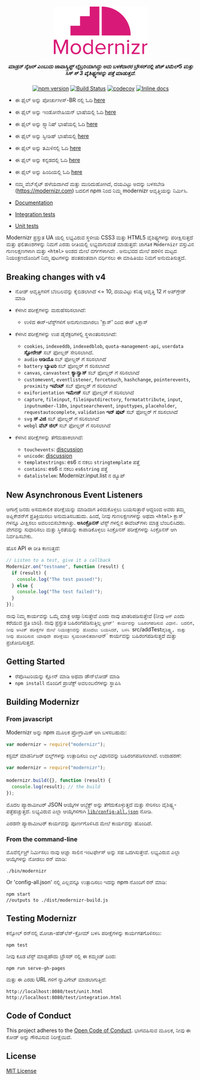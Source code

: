 <p align="center">
   <a href="https://www.npmjs.com/package/modernizr" rel="noopener" target="_blank"><img alt="Modernizr" src="./media/Modernizr-2-Logo-vertical-medium.png" width="250" /></a>
</p>

<div align="center">
  
##### ಮಾಡ್ರನ್ ನೈಜರ್  ಎಂಬುದು ಜಾವಾಸ್ಕ್ರಿಪ್ಟ್  ಲೈಬ್ರರಿಯಾಗಿದ್ದು ಅದು ಬಳಕೆದಾರರ ಬ್ರೌಸರ್‌ನಲ್ಲಿ ಹೆಚ್ ಟಿಮೆಲ್5  ಮತ್ತು ಸಿಸ್ ಸ್ 3 ವೈಶಿಷ್ಟ್ಯಗಳನ್ನು ಪತ್ತೆ ಮಾಡುತ್ತದೆ.
  
[![npm version](https://badge.fury.io/js/modernizr.svg)](https://badge.fury.io/js/modernizr)
[![Build Status](https://github.com/Modernizr/Modernizr/workflows/Testing/badge.svg)](https://github.com/Modernizr/Modernizr/actions)
[![codecov](https://codecov.io/gh/Modernizr/Modernizr/branch/master/graph/badge.svg)](https://codecov.io/gh/Modernizr/Modernizr)
[![Inline docs](https://inch-ci.org/github/Modernizr/Modernizr.svg?branch=master)](https://inch-ci.org/github/Modernizr/Modernizr)

</div>

- ಈ ಫೈಲ್ ಅನ್ನು ಪೋರ್ಚುಗೀಸ್-BR ನಲ್ಲಿ ಓದಿ [here](/README.pt_br.md)
- ಈ ಫೈಲ್ ಅನ್ನು ಇಂಡೋನೇಷಿಯನ್ ಭಾಷೆಯಲ್ಲಿ ಓದಿ [here](/README.id.md)
- ಈ ಫೈಲ್ ಅನ್ನು ಸ್ಪ್ಯಾನಿಷ್ ಭಾಷೆಯಲ್ಲಿ ಓದಿ [here](/README.sp.md)
- ಈ ಫೈಲ್ ಅನ್ನು ಸ್ವೀಡಿಷ್ ಭಾಷೆಯಲ್ಲಿ [here](/README.sv.md)
- ಈ ಫೈಲ್ ಅನ್ನು ತಮಿಳಿನಲ್ಲಿ ಓದಿ [here](/README.ta.md)
- ಈ ಫೈಲ್ ಅನ್ನು ಕನ್ನಡದಲ್ಲಿ ಓದಿ [here](/README.ka.md)
- ಈ ಫೈಲ್ ಅನ್ನು ಹಿಂದಿಯಲ್ಲಿ ಓದಿ [here](/README.hi.md)

- ನಮ್ಮ ವೆಬ್‌ಸೈಟ್ ಹಳೆಯದಾಗಿದೆ ಮತ್ತು ಮುರಿದುಹೋಗಿದೆ, ದಯವಿಟ್ಟು ಅದನ್ನು ಬಳಸಬೇಡಿ (https://modernizr.com) ಬದಲಿಗೆ npm ನಿಂದ ನಿಮ್ಮ modernizr ಆವೃತ್ತಿಯನ್ನು ನಿರ್ಮಿಸಿ.

- [Documentation](https://modernizr.com/docs/)
- [Integration tests](https://modernizr.github.io/Modernizr/test/integration.html)
- [Unit tests](https://modernizr.github.io/Modernizr/test/unit.html)

Modernizr ಪ್ರಸ್ತುತ UA ಯಲ್ಲಿ ಲಭ್ಯವಿರುವ ಸ್ಥಳೀಯ CSS3 ಮತ್ತು HTML5 ವೈಶಿಷ್ಟ್ಯಗಳನ್ನು ಪರೀಕ್ಷಿಸುತ್ತದೆ ಮತ್ತು ಫಲಿತಾಂಶಗಳನ್ನು ನಿಮಗೆ ಎರಡು ರೀತಿಯಲ್ಲಿ ಲಭ್ಯವಾಗುವಂತೆ ಮಾಡುತ್ತದೆ: ಜಾಗತಿಕ `Modernizr` ವಸ್ತುವಿನ ಗುಣಲಕ್ಷಣಗಳಾಗಿ ಮತ್ತು `<html>` ಅಂಶದ ಮೇಲೆ ವರ್ಗಗಳಾಗಿವೇ . ಅನುಭವದ ಮೇಲೆ ಹರಳಿನ ಮಟ್ಟದ ನಿಯಂತ್ರಣದೊಂದಿಗೆ ನಿಮ್ಮ ಪುಟಗಳನ್ನು ಹಂತಹಂತವಾಗಿ ವರ್ಧಿಸಲು ಈ ಮಾಹಿತಿಯು ನಿಮಗೆ ಅನುಮತಿಸುತ್ತದೆ.

## Breaking changes with v4

- ನೋಡ್ ಆವೃತ್ತಿಗಳಿಗೆ ಬೆಂಬಲವನ್ನು ಕೈಬಿಡಲಾಗಿದೆ <= 10, ದಯವಿಟ್ಟು ಕನಿಷ್ಠ ಆವೃತ್ತಿ 12 ಗೆ ಅಪ್‌ಗ್ರೇಡ್ ಮಾಡಿ

- ಕೆಳಗಿನ ಪರೀಕ್ಷೆಗಳನ್ನು ಮರುಹೆಸರಿಸಲಾಗಿದೆ:

  - ಉಳಿದ ಈಸ್-ಟೆಸ್ಟ್‌ಗಳಿಗೆ ಅನುಗುಣವಾಗಿರಲು 'ಕ್ಲಾಸ್' ದಿಂದ ಈಸ್ ೬ಕ್ಲಾಸ್

- ಕೆಳಗಿನ ಪರೀಕ್ಷೆಗಳನ್ನು ಉಪ ಡೈರೆಕ್ಟರಿಗಳಲ್ಲಿ ಸ್ಥಳಾಂತರಿಸಲಾಗಿದೆ:

  - `cookies`, `indexeddb`, `indexedblob`, `quota-management-api`, `userdata` **ಸ್ಟೋರೇಜ್** ಸಬ್ ಫೋಲ್ಡರ್ ಸೇರಿಸಲಾಗಿದೆ.
  - `audio` **ಆಡಿಯೊ** ಸಬ್ ಫೋಲ್ಡರ್ ಗೆ ಸರಿಸಲಾಗಿದೆ
  - `battery` **ಬ್ಯಾಟರಿ** ಸಬ್ ಫೋಲ್ಡರ್ ಗೆ ಸರಿಸಲಾಗಿದೆ
  - `canvas`, `canvastext` **ಕ್ಯಾನ್ವಾಸ್** ಸಬ್ ಫೋಲ್ಡರ್ ಗೆ ಸರಿಸಲಾಗಿದೆ
  - `customevent`, `eventlistener`, `forcetouch`, `hashchange`, `pointerevents`, `proximity` **ಇವೆಂಟ್** ಸಬ್ ಫೋಲ್ಡರ್ ಗೆ ಸರಿಸಲಾಗಿದೆ
  - `exiforientation` **ಇಮೇಜ್** ಸಬ್ ಫೋಲ್ಡರ್ ಗೆ ಸರಿಸಲಾಗಿದೆ
  - `capture`, `fileinput`, `fileinputdirectory`, `formatattribute`, `input`, `inputnumber-l10n`, `inputsearchevent`, `inputtypes`, `placeholder`, `requestautocomplete`, `validation` **ಇನ್ ಪುಟ್** ಸಬ್ ಫೋಲ್ಡರ್ ಗೆ ಸರಿಸಲಾಗಿದೆ
  - `svg` **ಸ್ ವಿಜಿ** ಸಬ್ ಫೋಲ್ಡರ್ ಗೆ ಸರಿಸಲಾಗಿದೆ
  - `webgl` **ವೆಬ್ ಜಿಲ್** ಸಬ್ ಫೋಲ್ಡರ್ ಗೆ ಸರಿಸಲಾಗಿದೆ

- ಕೆಳಗಿನ ಪರೀಕ್ಷೆಗಳನ್ನು ತೆಗೆದುಹಾಕಲಾಗಿದೆ:

  - `touchevents`: [discussion](https://github.com/Modernizr/Modernizr/pull/2432)
  - `unicode`: [discussion](https://github.com/Modernizr/Modernizr/issues/2468)
  - `templatestrings`: es6 ನ ನಕಲು `stringtemplate` ಪತ್ತೆ
  - `contains`: es6 ನ ನಕಲು `es6string` ಪತ್ತೆ
  - `datalistelem`: Modernizr.input.list ನ ಡ್ಯೂಪ್

## New Asynchronous Event Listeners

ಆಗಾಗ್ಗೆ ಜನರು ಅಸಮಕಾಲಿಕ ಪರೀಕ್ಷೆಯನ್ನು ಮಾಡಿದಾಗ ತಿಳಿದುಕೊಳ್ಳಲು ಬಯಸುತ್ತಾರೆ ಆದ್ದರಿಂದ ಅವರು ತಮ್ಮ ಅಪ್ಲಿಕೇಶನ್‌ಗೆ ಪ್ರತಿಕ್ರಿಯಿಸಲು ಅನುಮತಿಸಬಹುದು.
ಹಿಂದೆ, ನೀವು ಗುಣಲಕ್ಷಣಗಳನ್ನು ಅಥವಾ `<html>` ಕ್ಲಾಸ್ ಗಳನ್ನೂ ವೀಕ್ಷಿಸಲು ಅವಲಂಬಿಸಬೇಕಾಗಿತ್ತು. **ಅಸಿಂಕ್ರೊನಸ್** ಟೆಸ್ಟ್ ಗಳಲ್ಲಿನ ಈವೆಂಟ್‌ಗಳು ಮಾತ್ರ
ಬೆಂಬಲಿಸಿದರು. ವೇಗವನ್ನು ಸುಧಾರಿಸಲು ಮತ್ತು ಸ್ಥಿರತೆಯನ್ನು ಕಾಪಾಡಿಕೊಳ್ಳಲು ಸಿಂಕ್ರೊನಸ್ ಪರೀಕ್ಷೆಗಳನ್ನು ಸಿಂಕ್ರೊನಸ್ ಆಗಿ ನಿರ್ವಹಿಸಬೇಕು.

ಹೊಸ API ಈ ರೀತಿ ಕಾಣುತ್ತದೆ:

```js
// Listen to a test, give it a callback
Modernizr.on("testname", function (result) {
  if (result) {
    console.log("The test passed!");
  } else {
    console.log("The test failed!");
  }
});
```

ನಾವು ನಿಮ್ಮ ಕಾರ್ಯವನ್ನು ಒಮ್ಮೆ ಮಾತ್ರ ಆಹ್ವಾನಿಸುತ್ತೇವೆ ಎಂದು ನಾವು ಖಾತರಿಪಡಿಸುತ್ತೇವೆ (ನೀವು `ಆನ್` ಎಂದು ಕರೆಯುವ ಪ್ರತಿ ಬಾರಿ). ನಾವು ಪ್ರಸ್ತುತ ಬಹಿರಂಗಪಡಿಸುತ್ತಿಲ್ಲ
`ಟ್ರಿಗರ್' ಕಾರ್ಯವನ್ನು ಬಹಿರಂಗಪಡಿಸುವ ವಿಧಾನ. ಬದಲಿಗೆ, ನೀವು ಅಸಿಂಕ್ ಪರೀಕ್ಷೆಗಳ ಮೇಲೆ ನಿಯಂತ್ರಣವನ್ನು ಹೊಂದಲು ಬಯಸಿದರೆ, ಬಳಸಿ
`src/addTest`ವೈಶಿಷ್ಟ್ಯ, ಮತ್ತು ನೀವು ಹೊಂದಿಸುವ ಯಾವುದೇ ಪರೀಕ್ಷೆಯು ಸ್ವಯಂಚಾಲಿತವಾಗಿ`ಆನ್` ಕಾರ್ಯವನ್ನು ಬಹಿರಂಗಪಡಿಸುತ್ತದೆ ಮತ್ತು ಪ್ರಚೋದಿಸುತ್ತದೆ.

## Getting Started

- ರೆಪೊಸಿಟರಿಯನ್ನು ಕ್ಲೋನ್ ಮಾಡಿ ಅಥವಾ ಡೌನ್‌ಲೋಡ್ ಮಾಡಿ
- `npm install` ನೊಂದಿಗೆ ಪ್ರಾಜೆಕ್ಟ್ ಅವಲಂಬನೆಗಳನ್ನು ಸ್ಥಾಪಿಸಿ

## Building Modernizr

### From javascript

Modernizr ಅನ್ನು npm ಮೂಲಕ ಪ್ರೋಗ್ರಾಮಿಕ್ ಆಗಿ ಬಳಸಬಹುದು:

```js
var modernizr = require("modernizr");
```

ಕಸ್ಟಮ್ ಮಾಡರ್ನಿಜರ್ ಬಿಲ್ಡ್‌ಗಳನ್ನು ಉತ್ಪಾದಿಸಲು `ಬಿಲ್ಡ್` ವಿಧಾನವನ್ನು ಬಹಿರಂಗಪಡಿಸಲಾಗಿದೆ. ಉದಾಹರಣೆ:

```javascript
var modernizr = require("modernizr");

modernizr.build({}, function (result) {
  console.log(result); // the build
});
```

ಮೊದಲ ಪ್ಯಾರಾಮೀಟರ್ JSON ಆಯ್ಕೆಗಳ ಆಬ್ಜೆಕ್ಟ್ ಅನ್ನು ತೆಗೆದುಕೊಳ್ಳುತ್ತದೆ ಮತ್ತು ಸೇರಿಸಲು ವೈಶಿಷ್ಟ್ಯ-ಪತ್ತೆಹಚ್ಚುತ್ತದೆ. ಲಭ್ಯವಿರುವ ಎಲ್ಲಾ ಆಯ್ಕೆಗಳಿಗಾಗಿ [`lib/config-all.json`](lib/config-all.json) ನೋಡಿ.

ಎರಡನೇ ಪ್ಯಾರಾಮೀಟರ್ ಕಾರ್ಯವನ್ನು ಪೂರ್ಣಗೊಳಿಸಿದ ಮೇಲೆ ಕಾರ್ಯವನ್ನು ಹೊಂದಿದೆ.

### From the command-line

ಮೊವೆರ್ನೈಜ್ರ್ ನಿರ್ಮಿಸಲು ನಾವು ಆಜ್ಞಾ ಸಾಲಿನ ಇಂಟರ್ಫೇಸ್ ಅನ್ನು ಸಹ ಒದಗಿಸುತ್ತೇವೆ.
ಲಭ್ಯವಿರುವ ಎಲ್ಲಾ ಆಯ್ಕೆಗಳನ್ನು ನೋಡಲು ರನ್ ಮಾಡಿ:

```shell
./bin/modernizr
```

Or 'config-all.json' ನಲ್ಲಿ ಎಲ್ಲವನ್ನೂ ಉತ್ಪಾದಿಸಲು ಇದನ್ನು npm ನೊಂದಿಗೆ ರನ್ ಮಾಡಿ:

```shell
npm start
//outputs to ./dist/modernizr-build.js
```

## Testing Modernizr

ಕನ್ಸೋಲ್ ರನ್‌ನಲ್ಲಿ ಮೋಚಾ-ಹೆಡ್‌ಲೆಸ್-ಕ್ರೋಮ್ ಬಳಸಿ ಪರೀಕ್ಷೆಗಳನ್ನು ಕಾರ್ಯಗತಗೊಳಿಸಲು:

```shell
npm test
```

ನೀವು ಕೂಡ ಟೆಸ್ಟ್ ಮಾಡ್ಬಹೌದು ಬ್ರೌಸರ್ ನಲ್ಲಿ ಈ ಕಮ್ಮಂಡ್ ದಿಂದ:

```shell
npm run serve-gh-pages
```

ಮತ್ತು ಈ ಎರಡು URL ಗಳಿಗೆ ನ್ಯಾವಿಗೇಟ್ ಮಾಡಲಾಗುತ್ತಿದೆ:

```shell
http://localhost:8080/test/unit.html
http://localhost:8080/test/integration.html
```

## Code of Conduct

This project adheres to the [Open Code of Conduct](https://github.com/Modernizr/Modernizr/blob/master/.github/CODE_OF_CONDUCT.md).
ಭಾಗವಹಿಸುವ ಮೂಲಕ, ನೀವು ಈ ಕೋಡ್ ಅನ್ನು ಗೌರವಿಸುವ ನಿರೀಕ್ಷೆಯಿದೆ.

## License

[MIT License](https://opensource.org/licenses/MIT)
